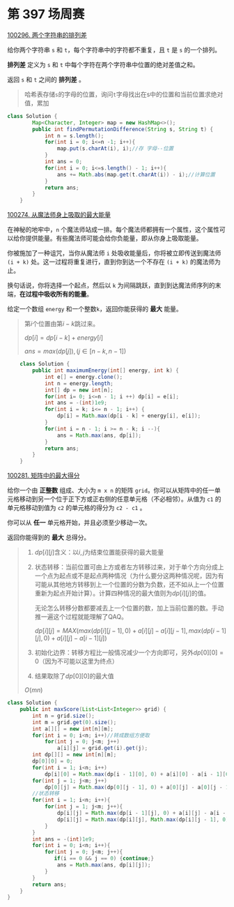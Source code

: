 # 第 397 场周赛

[100296. 两个字符串的排列差](https://leetcode.cn/problems/permutation-difference-between-two-strings/)

给你两个字符串 `s` 和 `t`，每个字符串中的字符都不重复，且 `t` 是 `s` 的一个排列。

**排列差** 定义为 `s` 和 `t` 中每个字符在两个字符串中位置的绝对差值之和。

返回 `s` 和 `t` 之间的 **排列差** 。

>    哈希表存储`s`的字母的位置，询问`t`字母找出在s中的位置和当前位置求绝对值，累加

```java
class Solution {
	    Map<Character, Integer> map = new HashMap<>();
	    public int findPermutationDifference(String s, String t) {
            int n = s.length();
	        for(int i = 0; i<=n -1; i++){
	            map.put(s.charAt(i), i);//存 字母--位置
	        }
	        int ans = 0;
	        for(int i = 0; i<=s.length() - 1; i++){
	            ans += Math.abs(map.get(t.charAt(i)) - i);//计算位置
	        }
			return ans;
	    }
	}
```

[100274. 从魔法师身上吸取的最大能量](https://leetcode.cn/problems/taking-maximum-energy-from-the-mystic-dungeon/)

在神秘的地牢中，`n` 个魔法师站成一排。每个魔法师都拥有一个属性，这个属性可以给你提供能量。有些魔法师可能会给你负能量，即从你身上吸取能量。

你被施加了一种诅咒，当你从魔法师 `i` 处吸收能量后，你将被立即传送到魔法师 `(i + k)` 处。这一过程将重复进行，直到你到达一个不存在 `(i + k)` 的魔法师为止。

换句话说，你将选择一个起点，然后以 `k` 为间隔跳跃，直到到达魔法师序列的末端，**在过程中吸收所有的能量**。

给定一个数组 `energy` 和一个整数`k`，返回你能获得的 **最大** 能量。

>    第$i$个位置由第$i-k$跳过来。
>
>    $dp[i] = dp[i-k]+energy[i]$
>
>    $ans = max(dp[j]),(j\in[n-k,n-1])$

```java
	class Solution {
	    public int maximumEnergy(int[] energy, int k) {
            int e[] = energy.clone();
            int n = energy.length;
			int[] dp = new int[n];
	    	for(int i= 0; i<=n - 1; i ++) dp[i] = e[i];
            int ans = -(int)1e9;
	    	for(int i = k; i<= n - 1; i++) {
	    		dp[i] = Math.max(dp[i - k] + energy[i], e[i]);
	    	}
            for(int i = n - 1; i >= n - k; i --){
                ans = Math.max(ans, dp[i]);
            }
	    	return ans;
	    }
	}
```

[100281. 矩阵中的最大得分](https://leetcode.cn/problems/maximum-difference-score-in-a-grid/)

给你一个由 **正整数** 组成、大小为 `m x n` 的矩阵 `grid`。你可以从矩阵中的任一单元格移动到另一个位于正下方或正右侧的任意单元格（不必相邻）。从值为 `c1` 的单元格移动到值为 `c2` 的单元格的得分为 `c2 - c1` 。

你可以从 **任一** 单元格开始，并且必须至少移动一次。

返回你能得到的 **最大** 总得分。

>    1.    $dp[i][j]$含义：以$i,j$为结束位置能获得的最大能量
>
>    2.    状态转移：当前位置可由上方或者左方转移过来，对于单个方向分成上一个点为起点或不是起点两种情况（为什么要分这两种情况呢，因为有可能从其他地方转移到上一个位置的分数为负数，还不如从上一个位置重新为起点开始计算）。计算四种情况的最大值则为$dp[i][j]$的值。
>
>          无论怎么转移分数都要减去上一个位置的数，加上当前位置的数。手动推一遍这个过程就能理解了QAQ。
>
>          $dp[i][j] = MAX(max(dp[i][j-1], 0)+ a[i][j]-a[i][j-1],max(dp[i-1][j],0)+a[i][j]-a[i-1][j])$
>
>    3.    初始化边界：转移方程比一般情况减少一个方向即可，另外$dp[0][0]=0$（因为不可能以这里为终点）
>
>    4.    结果取除了$dp[0][0]$的最大值
>
>    $O(mn)$

```java
class Solution {
    public int maxScore(List<List<Integer>> grid) {
        int n = grid.size();
        int m = grid.get(0).size();
        int a[][] = new int[n][m];
        for(int i = 0; i<n; i++)//转成数组方便取
            for(int j = 0; j<m; j++)
                a[i][j] = grid.get(i).get(j);
        int dp[][] = new int[n][m];
        dp[0][0] = 0;
        for(int i = 1; i<n; i++) 
            dp[i][0] = Math.max(dp[i - 1][0], 0) + a[i][0] - a[i - 1][0];//初始化边界
        for(int j = 1; j<m; j++)
            dp[0][j] = Math.max(dp[0][j - 1], 0) + a[0][j] - a[0][j - 1];//初始化边界
        //状态转移
        for(int i = 1; i<n; i++){
            for(int j = 1; j<m; j++){
                dp[i][j] = Math.max(dp[i - 1][j], 0) + a[i][j] - a[i - 1][j];
                dp[i][j] = Math.max(dp[i][j], Math.max(dp[i][j - 1], 0) + a[i][j] - a[i][j - 1]);
            }
        }
        int ans = -(int)1e9;
        for(int i = 0; i<n; i++){
            for(int j = 0; j<m; j++){
               if(i == 0 && j == 0) {continue;}
                ans = Math.max(ans, dp[i][j]);
            }
        }
        return ans;
    }
}
```

